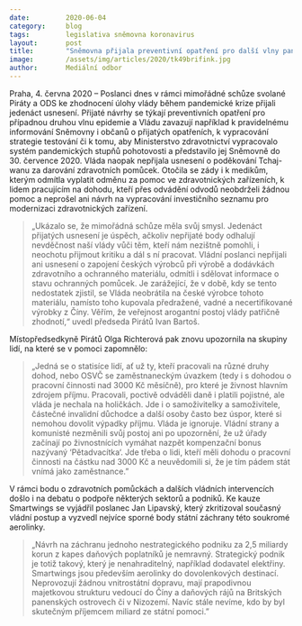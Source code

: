```yaml
---
date:         2020-06-04
category:     blog
tags:         legislativa sněmovna koronavirus
layout:       post
title:        "Sněmovna přijala preventivní opatření pro další vlny pandemie. Vládní poslanci naopak potvrdili ignoraci nejohroženějších skupin lidí a hájili pochybné nákupy ochranných pomůcek"
image:        /assets/img/articles/2020/tk49brifink.jpg
author:       Mediální odbor
---  
```



Praha, 4. června 2020 –  Poslanci dnes v rámci mimořádné schůze svolané Piráty a ODS ke zhodnocení úlohy vlády během pandemické krize přijali jedenáct usnesení. Přijaté návrhy se týkají preventivních opatření pro případnou druhou vlnu epidemie a Vládu zavazují například k pravidelnému informování Sněmovny i občanů o přijatých opatřeních, k vypracování strategie testování či k tomu, aby Ministerstvo zdravotnictví vypracovalo systém pandemických stupňů pohotovosti a představilo jej Sněmovně do 30. července 2020. Vláda naopak nepřijala usnesení o poděkování Tchaj-wanu za darování zdravotních pomůcek. Otočila se zády i k medikům, kterým odmítla vyplatit odměnu za pomoc ve zdravotnických zařízeních, k lidem pracujícím na dohodu, kteří přes odvádění odvodů neobdrželi žádnou pomoc a neprošel ani návrh na vypracování investičního seznamu pro modernizaci zdravotnických zařízení.
 
> „Ukázalo se, že mimořádná schůze měla svůj smysl. Jedenáct přijatých usnesení je úspěch, ačkoliv nepřijaté body odhalují nevděčnost naší vlády vůči těm, kteří nám nezištně pomohli, i neochotu přijmout kritiku a dál s ní pracovat. Vládní poslanci nepřijali ani usnesení o zapojení českých výrobců při výrobě a dodávkách zdravotního a ochranného materiálu, odmítli i sdělovat informace o stavu ochranných pomůcek. Je zarážející, že v době, kdy se tento nedostatek zjistil, se Vláda neobrátila na české výrobce tohoto materiálu, namísto toho kupovala předražené, vadné a necertifikované výrobky z Číny. Věřím, že veřejnost arogantní postoj vlády patřičně zhodnotí,“ uvedl předseda Pirátů Ivan Bartoš.

Místopředsedkyně Pirátů Olga Richterová pak znovu upozornila na skupiny lidí, na které se v pomoci zapomnělo: 
> „Jedná se o statisíce lidí, ať už ty, kteří pracovali na různé druhy dohod, nebo OSVČ se zaměstnaneckým úvazkem (tedy i s dohodou o pracovní činnosti nad 3000 Kč měsíčně), pro které je živnost hlavním zdrojem příjmu. Pracovali, poctivě odváděli daně i platili pojistné, ale vláda je nechala na holičkách. Jde i o samoživitelky a samoživitele, částečné invalidní důchodce a další osoby často bez úspor, které si nemohou dovolit výpadky příjmu. Vláda je ignoruje. Vládní strany a komunisté nezměnili svůj postoj ani po upozornění, že už úřady začínají po živnostnících vymáhat nazpět kompenzační bonus nazývaný ‘Pětadvacítka‘. Jde třeba o lidi, kteří měli dohodu o pracovní činnosti na částku nad 3000 Kč a neuvědomili si, že je tím pádem stát vnímá jako zaměstnance.”

V rámci bodu o zdravotních pomůckách a dalších vládních intervencích došlo i na debatu o podpoře některých sektorů a podniků. Ke kauze Smartwings se vyjádřil poslanec Jan Lipavský, který zkritizoval současný vládní postup a vyzvedl nejvíce sporné body státní záchrany této soukromé aerolinky. 
> „Návrh na záchranu jednoho nestrategického podniku za 2,5 miliardy korun z kapes daňových poplatníků je nemravný. Strategický podnik je totiž takový, který je nenahraditelný, například dodavatel elektřiny. Smartwings jsou především aerolinky do dovolenkových destinací. Neprovozují žádnou vnitrostátní dopravu, mají prapodivnou majetkovou strukturu vedoucí do Číny a daňových rájů na Britských panenských ostrovech či v Nizozemí. Navíc stále nevíme, kdo by byl skutečným příjemcem miliard ze státní pomoci.”
